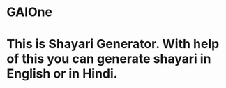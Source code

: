 # GAIOne
# This is Shayari Generator. With help of this you can generate shayari in English or in Hindi.
